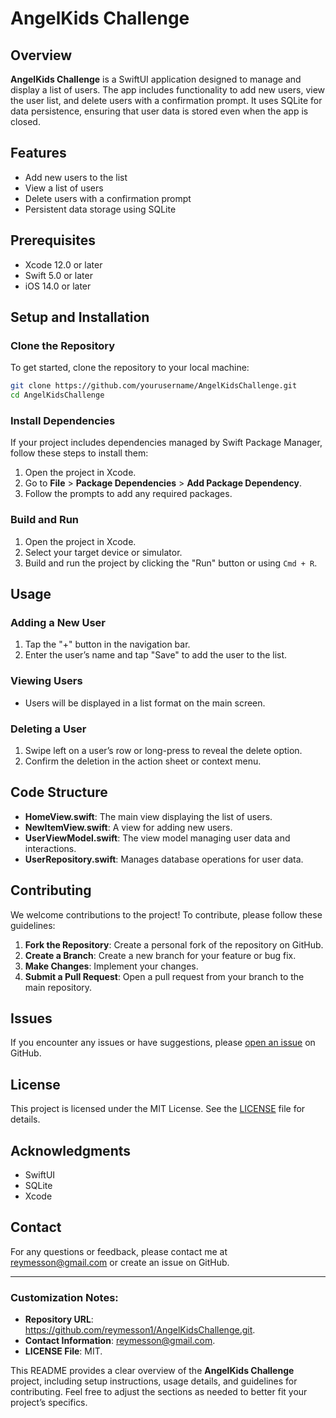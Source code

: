 
# AngelKids Challenge

## Overview

**AngelKids Challenge** is a SwiftUI application designed to manage and display a list of users. The app includes functionality to add new users, view the user list, and delete users with a confirmation prompt. It uses SQLite for data persistence, ensuring that user data is stored even when the app is closed.

## Features

- Add new users to the list
- View a list of users
- Delete users with a confirmation prompt
- Persistent data storage using SQLite

## Prerequisites

- Xcode 12.0 or later
- Swift 5.0 or later
- iOS 14.0 or later

## Setup and Installation

### Clone the Repository

To get started, clone the repository to your local machine:

```bash
git clone https://github.com/yourusername/AngelKidsChallenge.git
cd AngelKidsChallenge
```

### Install Dependencies

If your project includes dependencies managed by Swift Package Manager, follow these steps to install them:

1. Open the project in Xcode.
2. Go to **File** > **Package Dependencies** > **Add Package Dependency**.
3. Follow the prompts to add any required packages.

### Build and Run

1. Open the project in Xcode.
2. Select your target device or simulator.
3. Build and run the project by clicking the "Run" button or using `Cmd + R`.

## Usage

### Adding a New User

1. Tap the "+" button in the navigation bar.
2. Enter the user’s name and tap "Save" to add the user to the list.

### Viewing Users

- Users will be displayed in a list format on the main screen.

### Deleting a User

1. Swipe left on a user’s row or long-press to reveal the delete option.
2. Confirm the deletion in the action sheet or context menu.

## Code Structure

- **HomeView.swift**: The main view displaying the list of users.
- **NewItemView.swift**: A view for adding new users.
- **UserViewModel.swift**: The view model managing user data and interactions.
- **UserRepository.swift**: Manages database operations for user data.

## Contributing

We welcome contributions to the project! To contribute, please follow these guidelines:

1. **Fork the Repository**: Create a personal fork of the repository on GitHub.
2. **Create a Branch**: Create a new branch for your feature or bug fix.
3. **Make Changes**: Implement your changes.
4. **Submit a Pull Request**: Open a pull request from your branch to the main repository.

## Issues

If you encounter any issues or have suggestions, please [open an issue](https://github.com/yourusername/AngelKidsChallenge/issues) on GitHub.

## License

This project is licensed under the MIT License. See the [LICENSE](LICENSE) file for details.

## Acknowledgments

- SwiftUI
- SQLite
- Xcode

## Contact

For any questions or feedback, please contact me at reymesson@gmail.com or create an issue on GitHub.

---

### Customization Notes:

- **Repository URL**: https://github.com/reymesson1/AngelKidsChallenge.git.
- **Contact Information**: reymesson@gmail.com.
- **LICENSE File**: MIT.

This README provides a clear overview of the **AngelKids Challenge** project, including setup instructions, usage details, and guidelines for contributing. Feel free to adjust the sections as needed to better fit your project’s specifics.
